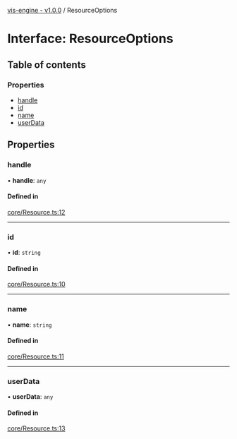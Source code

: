 [vis-engine - v1.0.0](../index.md) / ResourceOptions

# Interface: ResourceOptions

## Table of contents

### Properties

- [handle](ResourceOptions.md#handle)
- [id](ResourceOptions.md#id)
- [name](ResourceOptions.md#name)
- [userData](ResourceOptions.md#userdata)

## Properties

### handle

• **handle**: `any`

#### Defined in

[core/Resource.ts:12](https://github.com/sakitam-gis/vis-engine/blob/master/src/core/Resource.ts?at&#x3D;566f929#line&#x3D;12)

___

### id

• **id**: `string`

#### Defined in

[core/Resource.ts:10](https://github.com/sakitam-gis/vis-engine/blob/master/src/core/Resource.ts?at&#x3D;566f929#line&#x3D;10)

___

### name

• **name**: `string`

#### Defined in

[core/Resource.ts:11](https://github.com/sakitam-gis/vis-engine/blob/master/src/core/Resource.ts?at&#x3D;566f929#line&#x3D;11)

___

### userData

• **userData**: `any`

#### Defined in

[core/Resource.ts:13](https://github.com/sakitam-gis/vis-engine/blob/master/src/core/Resource.ts?at&#x3D;566f929#line&#x3D;13)
